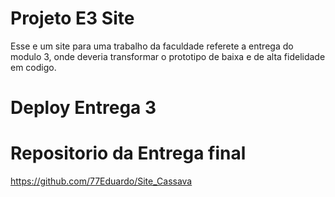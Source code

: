 # Projeto E3 Site
  Esse e um site para uma trabalho da faculdade referete a entrega do modulo 3, onde deveria transformar o prototipo de baixa e de alta fidelidade em codigo.

# Deploy Entrega 3


# Repositorio da Entrega final
https://github.com/77Eduardo/Site_Cassava
